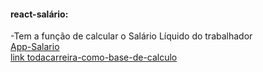 #### react-salário:
-Tem a função de calcular o Salário Líquido do trabalhador<br>
[App-Salario](https://app.netlify.com/sites/react-salario-liquido/overview)<br>
[link todacarreira-como-base-de-calculo](https://www.todacarreira.com/calculo-salario-liquido/?value=&dependents=&otherdiscounts=#salary-simulator)
